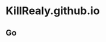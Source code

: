 # KillRealy.github.io

<!DOCTYPE html>
<html lang="en">
<head>
	<meta charset="UTF-8">
	<title>traffic light</title>
</head>
<body>
	<link rel="stylesheet" href="light.css">
	<script src="light.js"></script>
<div id="controlPanel">
  
</div>
<div id="traffic-light">
  <div id="stopLight" class="btn"></div>
  <div id="slowLight" class="btn"></div>
  <div id="goLight" class="btn"></div>
   
   
</div>
 <div class="buttons">


<h2 id="goButton">Go</h1>

 	

 </div>

</body>
</html>
